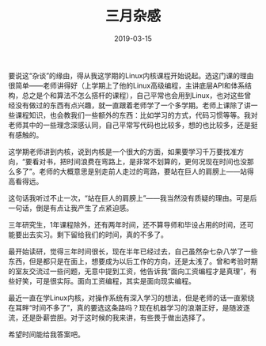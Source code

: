 ﻿---
layout: post
title: "三月杂感"
excerpt: "杂记"
comments: true
date: 2019-03-15
tags: [杂文]
---

要说这“杂谈”的缘由，得从我这学期的Linux内核课程开始说起。选这门课的理由很简单——老师讲得好（上学期上了他的Linux高级编程，主讲底层API和体系结构，总之是个和算法不怎么搭杆的课程），自己平常也会用到Linux，也对这些曾经没有做过的东西有点兴趣，就一直跟着老师学了一个多学期。老师上课除了讲一些课程知识，也会教我们一些额外的东西：比如学习的方式，代码习惯等等。我对老师其中的一些理念深感认同，自己平常写代码也比较多，想的也比较多，还是挺有感触的。

这学期老师讲到内核，说到内核是一个很大的方面，如果要学习千万要找准方向，“要看对书，把时间浪费在弯路上，是非常不划算的，更何况现在时间也没那么多了”。老师的大概意思是别走前人走过的弯路，要站在巨人的肩膀上——站得高看得远。

这句话我听过不止一次，“站在巨人的肩膀上”——我当然没有质疑的理由。可是后一句话，倒是有点让我产生了点紧迫感。

三年研究生，1年课程除外，还有两年时间，还不算导师和毕设占用的时间，还可能要出去实习。剩下留给我们的时间，真的不多了。

最开始读研，觉得三年时间很长，现在半年已经过去，自己虽然杂七杂八学了一些东西，但是都只是在面上，想要成为以后工作的方向，还是太浅了。曾和考验时期的室友交流过一些问题，无意中提到工资，他告诉我“面向工资编程才是真理”，有些好笑，可是很实际。面向工资编程，其实是面向现实编程。

最近一直在学Linux内核，对操作系统有深入学习的想法，但是老师的话一直萦绕在耳畔“时间不多了”，真的要选这条路吗？现在机器学习的浪潮正好，是随波逐流，还是卧薪尝胆。对于这时候的我来讲，有些畏于做出选择了。

希望时间能给我答案吧。


